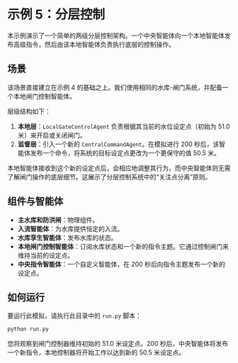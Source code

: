 # 示例 5：分层控制

本示例演示了一个简单的两级分层控制架构。一个中央智能体向一个本地智能体发布高级指令，然后由该本地智能体负责执行底层的控制操作。

## 场景

该场景直接建立在示例 4 的基础之上。我们使用相同的水库-闸门系统，并配备一个本地闸门控制智能体。

层级结构如下：
1.  **本地层**：`LocalGateControlAgent` 负责根据其当前的水位设定点（初始为 51.0 米）来开启或关闭闸门。
2.  **监督层**：引入一个新的 `CentralCommandAgent`。在模拟进行 200 秒后，该智能体发布一个命令，将系统的目标设定点更改为一个更保守的值 50.5 米。

本地智能体接收到这个新的设定点后，会相应地调整其行为，而中央智能体则无需了解闸门操作的底层细节。这展示了分层控制系统中的“关注点分离”原则。

## 组件与智能体

*   **主水库和防洪闸**：物理组件。
*   **入流智能体**：为水库提供恒定的入流。
*   **水库孪生智能体**：发布水库的状态。
*   **本地闸门控制智能体**：订阅水库状态和一个新的指令主题。它通过控制闸门来维持当前的设定点。
*   **中央指令智能体**：一个自定义智能体，在 200 秒后向指令主题发布一个新的设定点。

## 如何运行

要运行此模拟，请执行此目录中的 `run.py` 脚本：

```bash
python run.py
```
您将观察到闸门控制器维持初始的 51.0 米设定点。200 秒后，中央智能体将发布一个新指令，本地控制器将开始工作以达到新的 50.5 米设定点。
